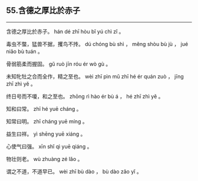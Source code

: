 ## 55.含德之厚比於赤子
---


<ruby><rbc><rb> 含德之厚比於赤子。 </rb></rbc>
  <rtc><rt> hán  dé  zhī  hòu  bǐ  yú  chì  zǐ 。</rt></rtc>
</ruby>

<ruby><rbc><rb> 毒虫不螫，猛兽不据，攫鸟不抟。 </rb></rbc>
  <rtc><rt> dú  chóng  bù  shì ， měng  shòu  bù  jù ， jué  niǎo  bù  tuán 。</rt></rtc>
</ruby>

<ruby><rbc><rb> 骨弱筋柔而握固。 </rb></rbc>
  <rtc><rt> gǔ  ruò  jīn  róu  ér  wò  gù 。</rt></rtc>
</ruby>

<ruby><rbc><rb> 未知牝牡之合而全作，精之至也。 </rb></rbc>
  <rtc><rt> wèi  zhī  pìn  mǔ  zhī  hé  ér  quán  zuò ， jīng  zhī  zhì  yě 。</rt></rtc>
</ruby>

<ruby><rbc><rb> 终日号而不嗄，和之至也。 </rb></rbc>
  <rtc><rt> zhōng  rì  hào  ér  bù  á ， hé  zhī  zhì  yě 。</rt></rtc>
</ruby>

<ruby><rbc><rb> 知和曰常。 </rb></rbc>
  <rtc><rt> zhī  hé  yuē  cháng 。</rt></rtc>
</ruby>

<ruby><rbc><rb> 知常曰明。 </rb></rbc>
  <rtc><rt> zhī  cháng  yuē  míng 。</rt></rtc>
</ruby>

<ruby><rbc><rb> 益生曰祥。 </rb></rbc>
  <rtc><rt> yì  shēng  yuē  xiáng 。</rt></rtc>
</ruby>

<ruby><rbc><rb> 心使气曰强。 </rb></rbc>
  <rtc><rt> xīn  shǐ  qì  yuē  qiáng 。</rt></rtc>
</ruby>

<ruby><rbc><rb> 物壮则老。 </rb></rbc>
  <rtc><rt> wù  zhuàng  zé  lǎo 。</rt></rtc>
</ruby>

<ruby><rbc><rb> 谓之不道，不道早已。 </rb></rbc>
  <rtc><rt> wèi  zhī  bù  dào ， bù  dào  zǎo  yǐ 。</rt></rtc>
</ruby>

<ruby><rbc><rb>   </rb></rbc>
  <rtc><rt> </rt></rtc>
</ruby>

